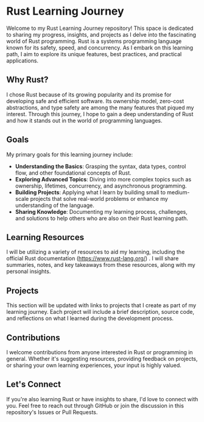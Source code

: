 # Rust Learning Journey

Welcome to my Rust Learning Journey repository! This space is dedicated to sharing my progress, insights, and projects as I delve into the fascinating world of Rust programming. Rust is a systems programming language known for its safety, speed, and concurrency. As I embark on this learning path, I aim to explore its unique features, best practices, and practical applications.

## Why Rust?

I chose Rust because of its growing popularity and its promise for developing safe and efficient software. Its ownership model, zero-cost abstractions, and type safety are among the many features that piqued my interest. Through this journey, I hope to gain a deep understanding of Rust and how it stands out in the world of programming languages.

## Goals

My primary goals for this learning journey include:

- **Understanding the Basics**: Grasping the syntax, data types, control flow, and other foundational concepts of Rust.
- **Exploring Advanced Topics**: Diving into more complex topics such as ownership, lifetimes, concurrency, and asynchronous programming.
- **Building Projects**: Applying what I learn by building small to medium-scale projects that solve real-world problems or enhance my understanding of the language.
- **Sharing Knowledge**: Documenting my learning process, challenges, and solutions to help others who are also on their Rust learning path.

## Learning Resources

I will be utilizing a variety of resources to aid my learning, including the official Rust documentation (https://www.rust-lang.org/) . I will share summaries, notes, and key takeaways from these resources, along with my personal insights.

## Projects

This section will be updated with links to projects that I create as part of my learning journey. Each project will include a brief description, source code, and reflections on what I learned during the development process.

## Contributions

I welcome contributions from anyone interested in Rust or programming in general. Whether it's suggesting resources, providing feedback on projects, or sharing your own learning experiences, your input is highly valued.

## Let's Connect

If you're also learning Rust or have insights to share, I'd love to connect with you. Feel free to reach out through GitHub or join the discussion in this repository's Issues or Pull Requests.
